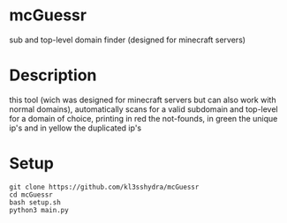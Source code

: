 # mcGuessr
sub and top-level domain finder (designed for minecraft servers)

# Description
this tool (wich was designed for minecraft servers but can also work with normal domains), automatically scans for a valid subdomain and top-level for a domain of choice, printing in red the not-founds, in green the unique ip's and in yellow the duplicated ip's


# Setup
```
git clone https://github.com/kl3sshydra/mcGuessr
cd mcGuessr
bash setup.sh
python3 main.py
```
